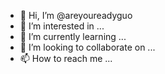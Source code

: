 - 👋 Hi, I’m @areyoureadyguo
- 👀 I’m interested in ...
- 🌱 I’m currently learning ...
- 💞️ I’m looking to collaborate on ...
- 📫 How to reach me ...

<!---
areyoureadyguo/areyoureadyguo is a ✨ special ✨ repository because its `README.md` (this file) appears on your GitHub profile.
You can click the Preview link to take a look at your changes.
--->
